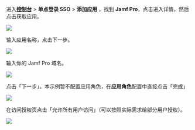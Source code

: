 <IntegrationDetailCard :title="`在 ${$localeConfig.brandName} 中创建应用`">

进入[**控制台**](https://console.genauth.ai) > **单点登录 SSO** > **添加应用** ，找到 **Jamf Pro**，点击进入详情，然后点击获取应用。

![](~@imagesZhCn/integration/jamf/1-1.png)

输入应用名称，点击下一步。

![](~@imagesZhCn/integration/jamf/1-2.png)

输入你的 Jamf Pro 域名。

![](~@imagesZhCn/integration/jamf/1-3.png)

点击「下一步」，本示例暂不配置应用角色，在**应用角色**配置中直接点击「完成」

![](~@imagesZhCn/integration/jamf/1-4.png)

在访问授权页点击「允许所有用户访问」（可以按照实际需求给部分用户授权）。

![](~@imagesZhCn/integration/jamf/1-5.png)

</IntegrationDetailCard>
